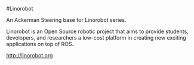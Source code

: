 #Linorobot

An Ackerman Steering base for Linorobot series.

Linorobot is an Open Source robotic project that aims to provide students, developers, and researchers a low-cost platform in creating new exciting applications on top of ROS.

http://linorobot.org